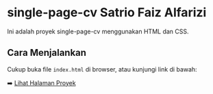 # single-page-cv Satrio Faiz Alfarizi

Ini adalah proyek single-page-cv menggunakan HTML dan CSS.

## Cara Menjalankan

Cukup buka file `index.html` di browser, atau kunjungi link di bawah:

➡️ [Lihat Halaman Proyek](https://Tioks-coder.github.io/single-page-cv)
